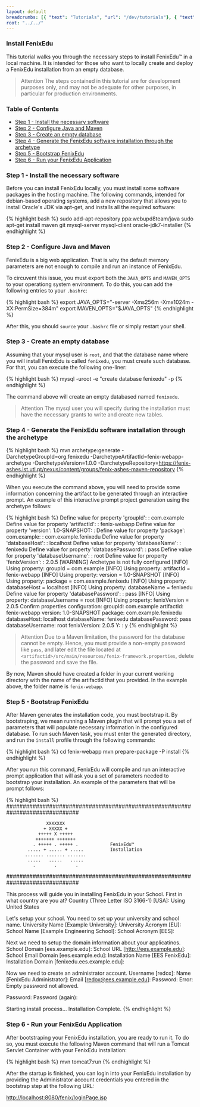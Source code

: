 ```yaml
---
layout: default
breadcrumbs: [{ "text": "Tutorials", "url": "/dev/tutorials"}, { "text": "Install FenixEdu", "url": "/dev/tutorials/install-fenix-edu" }]
root: "../../"
---
```


### Install FenixEdu

This tutorial walks you through the necessary steps to install FenixEdu™ in a local machine. It is intended for those who want to locally create and deploy a FenixEdu installation from an empty database.

> <span>Attention</span>
> The steps contained in this tutorial are for development purposes only, and may not be adequate for other purposes, in particular for production environments.

### Table of Contents
* [Step 1 - Install the necessary software](#toc_2)
* [Step 2 - Configure Java and Maven](#toc_3)
* [Step 3 - Create an empty database](#toc_4)
* [Step 4 - Generate the FenixEdu software installation through the archetype](#toc_5)
* [Step 5 - Bootstrap FenixEdu](#toc_6)
* [Step 6 - Run your FenixEdu Application](#toc_7)

### Step 1 - Install the necessary software
Before you can install FenixEdu locally, you must install some software packages in the hosting machine. The following commands, intended for debian-based operating systems, add a new repository that allows you to install Oracle's JDK via apt-get, and installs all the required software: 

{% highlight bash %}
sudo add-apt-repository ppa:webupd8team/java
sudo apt-get install maven git mysql-server mysql-client oracle-jdk7-installer
{% endhighlight %}

### Step 2 - Configure Java and Maven

FenixEdu is a big web application. That is why the default memory parameters are not enough to compile and run an instance of FenixEdu.

To circuvent this issue, you must export both the ```JAVA_OPTS``` and ```MAVEN_OPTS``` to your operationg system environment. To do this, you can add the following entries to your ```.bashrc```:

{% highlight bash %}
export JAVA_OPTS="-server -Xms256m -Xmx1024m -XX:PermSize=384m"
export MAVEN_OPTS="$JAVA_OPTS"
{% endhighlight %}

After this, you should ```source``` your ```.bashrc``` file or simply restart your shell.


### Step 3 - Create an empty database

Assuming that your mysql user is ```root```, and that the database name where you will install FenixEdu is called ```fenixedu```, you must create such database. For that, you can execute the following one-liner:

{% highlight bash %}
mysql -uroot -e "create database fenixedu" -p
{% endhighlight %}

The command above will create an empty databased named ```fenixedu```.

> <span>Attention</span>
> The mysql user you will specify during the installation must have the necessary grants to write and create new tables.

### Step 4 - Generate the FenixEdu software installation through the archetype

{% highlight bash %}
mvn archetype:generate -DarchetypeGroupId=org.fenixedu -DarchetypeArtifactId=fenix-webapp-archetype -DarchetypeVersion=1.0.0 -DarchetypeRepository=https://fenix-ashes.ist.utl.pt/nexus/content/groups/fenix-ashes-maven-repository
{% endhighlight %}

When you execute the command above, you will need to provide some information concerning the artifact to be generated through an interactive prompt.
An example of this interactive prompt project generation using the archetype follows:

{% highlight bash %}
Define value for property 'groupId': : com.example
Define value for property 'artifactId': : fenix-webapp
Define value for property 'version':  1.0-SNAPSHOT: : 
Define value for property 'package':  com.example: : com.example.fenixedu
Define value for property 'databaseHost': : localhost
Define value for property 'databaseName': : fenixedu
Define value for property 'databasePassword': : pass
Define value for property 'databaseUsername': : root
Define value for property 'fenixVersion': : 2.0.5
[WARNING] Archetype is not fully configured
[INFO] Using property: groupId = com.example
[INFO] Using property: artifactId = fenix-webapp
[INFO] Using property: version = 1.0-SNAPSHOT
[INFO] Using property: package = com.example.fenixedu
[INFO] Using property: databaseHost = localhost
[INFO] Using property: databaseName = fenixedu
Define value for property 'databasePassword': : pass
[INFO] Using property: databaseUsername = root
[INFO] Using property: fenixVersion = 2.0.5
Confirm properties configuration:
groupId: com.example
artifactId: fenix-webapp
version: 1.0-SNAPSHOT
package: com.example.fenixedu
databaseHost: localhost
databaseName: fenixedu
databasePassword: pass
databaseUsername: root
fenixVersion: 2.0.5
 Y: : y
{% endhighlight %}

> <span>Attention</span>
> Due to a Maven limitation, the password for the database cannot be empty. Hence, you must provide a non-empty password like ```pass```, and later edit the file located at ```<artifactid>/src/main/resources/fenix-framework.properties```, delete the password and save the file.

By now, Maven should have created a folder in your current working directory with the name of the artifactId that you provided. In the example above, the folder name is ```fenix-webapp```.

### Step 5 - Bootstrap FenixEdu

After Maven generates the installation code, you must bootstrap it. By bootstraping, we mean running a Maven plugin that will prompt you a set of parameters that will populate necessary information in the configured database. To run such Maven task, you must enter the generated directory, and run the ```install``` profile through the following commands:

{% highlight bash %}
cd fenix-webapp
mvn prepare-package -P install
{% endhighlight %}

After you run this command, FenixEdu will compile and run an interactive prompt application that will ask you a set of parameters needed to bootstrap your installation. An example of the parameters that will be prompt follows:

{% highlight bash %}
##############################################################################
                                                                              
                   XXXXXXX                                                    
                  + XXXXX +                                                   
                +++++ X +++++                                                 
               +++++++ +++++++                                                
              . +++++ . +++++ .            FenixEdu™                          
            ..... + ..... + .....          Installation                       
           ....... ....... .......                                            
            .....   .....   .....                                             
              .       .       .                                               
                                                                              
##############################################################################

This process will guide you in installing FenixEdu in your School.
First in what country are you at?
Country (Three Letter ISO 3166-1) [USA]: 
Using United States         

Let's setup your school. You need to set up your university and school name.
University Name [Example University]: 
University Acronym [EU]: 
School Name [Example Engineering School]: 
School Acronym [EES]: 

Next we need to setup the domain information about your applicatinos.
School Domain [ees.example.edu]: 
School URL [http://ees.example.edu]: 
School Email Domain [ees.example.edu]: 
Installation Name [EES FenixEdu]: 
Installation Domain [fenixedu.ees.example.edu]: 

Now we need to create an administrator account.
Username [redox]: 
Name [FenixEdu Administrator]: 
Email [redox@ees.example.edu]: 
Password: 
Error: Empty password not allowed.

Password: 
Password (again): 

Starting install process...
Installation Complete.
{% endhighlight %}

### Step 6 - Run your FenixEdu Application

After bootstraping your FenixEdu installation, you are ready to run it. To do so, you must execute the following Maven command that will run a Tomcat Servlet Container with your FenixEdu installation:

{% highlight bash %}
mvn tomcat7:run
{% endhighlight %}

After the startup is finished, you can login into your FenixEdu installation by providing the Administrator account credentials you entered in the bootstrap step at the following URL:

[http://localhost:8080/fenix/loginPage.jsp](http://localhost:8080/fenix/loginPage.jsp)


